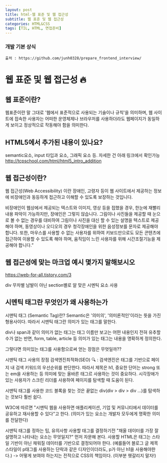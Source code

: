 ```yaml
---
layout: post
title: html-웹 표준 및 웹 접근성
subtitle: 웹 표준 및 웹 접근성
categories: HTML&CSS
tags: [TIL, HTML, 면접준비]
---
```


### 개발 기본 상식
``출처 : https://github.com/junh0328/prepare_frontend_interview/ ``



# 웹 표준 및 웹 접근성 🔥


## 웹 표준이란?

웹표준이란 말 그대로 '웹에서 표준적으로 사용되는 기술이나 규칙'을 의미하며, 
웹 사이트에 접속한 사용자는 어떠한 운영체제나 브라우저를 사용하더라도 웹페이지가 동일하게 보이고 정상적으로 작동해야 함을 의미한다. 


## HTML5에서 추가된 내용이 있나요?

semantic요소, input 타입과 요소, 그래픽 요소 등. 자세한 건 아래 링크에서 확인가능
http://tcpschool.com/html/html5_intro_addition


## 웹 접근성이란?

웹 접근성(Web Accessibility) 이란 장애인, 고령자 등이 웹 사이트에서 제공하는 정보에 비장애인과 동등하게 접근하고 이해할 수 있도록 보장하는 것입니다.

비장애인이 웹상에서 제공되는 텍스트와 이미지, 영상 등을 접했을 경우, 한눈에 재빨리 내용 파악이 가능하지만, 장애인은 그렇지 않습니다. 
그림이나 사진들을 제공할 때 눈으로 볼 수 없는 경우를 대비하여 그림이나 사진을 대신 할 수 있는 설명을 텍스트로 제공해야 하며, 동영상이나 오디오의 경우 청각장애인을 위한 음성정보를 문자로 제공해야 합니다. 
또한, 마우스를 사용할 수 없는 사용자를 위하여 키보드만으로도 모든 콘텐츠에 접근하여 이용할 수 있도록 해야 하며, 움직임이 느린 사용자를 위해 시간조절기능을 제공해야 합니다.”

## 웹 접근성에 맞는 마크업 예시 몇가지 말해보시오

https://web-for-all.tistory.com/3

div 무차별 남발이 아닌 section별로 알 맞은 시멘틱 요소 사용


## 시멘틱 태그란 무엇인가 왜 사용하는가

시맨틱 태그 (Semantic Tag)란?
Semantic은 '의미의', '의미론적인'이라는 뜻을 가진 형용사이다. 따라서 시맨틱 태그란 의미가 있는 태그를 말한다.

div나 span과 같이 의미가 없는 태그는 태그 이름만 보고는 어떤 내용인지 전혀 유추할 수가 없는 반면, form, table, article 등 의미가 있는 태그는 내용을 명확하게 정의한다.

그렇다면 의미있는 태그를 사용함으로써 얻는 장점은 무엇일까??

시맨틱 태그 사용의 장점
검색엔진최적화(SEO) 🔍 : 검색엔진은 태그를 기반으로 페이지 내 검색 키워드의 우선순위를 판단한다. 따라서 제목은 h1, 중요한 단어는 strong 또는 em을 사용하는 등 의미에 맞는 올바른 태그르 사용하는 것이 중요하다.
시각장애가 있는 사용자가 스크린 리더를 사용하여 페이지를 탐색할 때 도움이 된다.

시맨틱 태그를 사용한 코드 블록을 찾는 것은 끝없는 div(div > div > div ...)를 탐색하는 것보다 훨씬 쉽다.

W3C에 따르면 "시맨틱 웹을 사용하면 애플리케이션, 기업 및 커뮤니티에서 데이터를 공유하고 재사용할 수 있다"고 한다. (의미가 있는 요소는 개발자 모두에게 명확한 의미를 전달한다)

시맨틱 태그를 정하는 팁, 유의사항
사용할 태그를 결정하기전 "채울 데이터를 가장 잘 설명하고 나타내는 요소는 무엇일지?" 먼저 자문해 본다.
사용할 HTML은 태그는 스타일 기반이 아닌 채워질 데이터를 기반으로 결정되어야 한다. (예를들어 블로그 글 제목 스타일이 p태그를 사용하는 단락과 같은 디자인이더라도, p가 아닌 h1을 사용해야한다.)
-> 어떻게 보여야 하는지는 전적으로 CSS의 책임이다. (이부분 헷갈리지 말자!)

